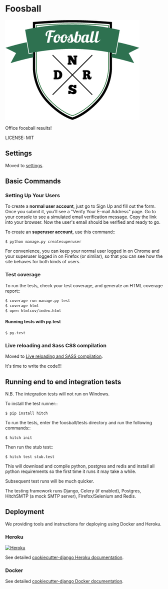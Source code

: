 # Foosball

![logo](/logo.png?raw=true "Project logo")

Office foosball results!

LICENSE: MIT

## Settings

Moved to [settings](http://cookiecutter-django.readthedocs.org/en/latest/settings.html).

## Basic Commands


### Setting Up Your Users

To create a **normal user account**, just go to Sign Up and fill out the form. Once you submit it, you'll see a "Verify Your E-mail Address" page. Go to your console to see a simulated email verification message. Copy the link into your browser. Now the user's email should be verified and ready to go.

To create an **superuser account**, use this command::

    $ python manage.py createsuperuser

For convenience, you can keep your normal user logged in on Chrome and your superuser logged in on Firefox (or similar), so that you can see how the site behaves for both kinds of users.

### Test coverage

To run the tests, check your test coverage, and generate an HTML coverage report::

    $ coverage run manage.py test
    $ coverage html
    $ open htmlcov/index.html

#### Running tests with py.test

    $ py.test


### Live reloading and Sass CSS compilation

Moved to [Live reloading and SASS compilation](http://cookiecutter-django.readthedocs.org/en/latest/live-reloading-and-sass-compilation.html).


It's time to write the code!!!


## Running end to end integration tests

N.B. The integration tests will not run on Windows.

To install the test runner::

    $ pip install hitch

To run the tests, enter the foosball/tests directory and run the following commands::

    $ hitch init

Then run the stub test::

    $ hitch test stub.test

This will download and compile python, postgres and redis and install all python requirements so the first time it runs it may take a while.

Subsequent test runs will be much quicker.

The testing framework runs Django, Celery (if enabled), Postgres, HitchSMTP (a mock SMTP server), Firefox/Selenium and Redis.


## Deployment

We providing tools and instructions for deploying using Docker and Heroku.

### Heroku

[![Heroku](https://www.herokucdn.com/deploy/button.png)](https://heroku.com/deploy)

See detailed [cookiecutter-django Heroku documentation](http://cookiecutter-django.readthedocs.org/en/latest/deployment-on-heroku.html).

### Docker

See detailed [cookiecutter-django Docker documentation](http://cookiecutter-django.readthedocs.org/en/latest/deployment-with-docker.html).
